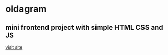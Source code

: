 # oldagram
## mini frontend project with simple HTML CSS and JS
<a href="https://old-instagram.netlify.app" target=”_blank”>visit site</a>
